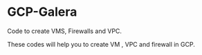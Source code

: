 # GCP-Galera
Code to create VMS, Firewalls and VPC.

These codes will help you to create VM , VPC and firewall in GCP.
